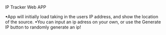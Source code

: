 IP Tracker Web APP

•App will initially load taking in the users IP address, and show the location of the source.
•You can input an ip adress on your own, or use the Generate IP button to randomly generate an ip!
